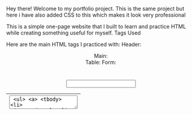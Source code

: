 Hey there! Welcome to my portfolio project. This is the same project but here i have also added CSS to this which makes it look very professional

This is a simple one-page website that I built to learn and practice HTML while creating something useful for myself.
Tags Used

Here are the main HTML tags I practiced with:
Header:<header>     Main:<main>      Table:<table>     Form:<form>
       <h1>              <section>         <thead>          <label>
       <nav>             <h2>              <tr>             <input>
       <a>               <p>               <th>             <textarea>
       <ul>              <a>               <tbody>
       <li>              <img>             <td>
                         <ul>
                         <li>
                         <br>
                         

Tags wre used same as the previos one..





The purpose was simple:
Learn HTML.
Build a portfolio I can improve later.
Test my knowledge by putting everything into one project.# lab-assignment-krmu-webdev2
this is for my assignment
